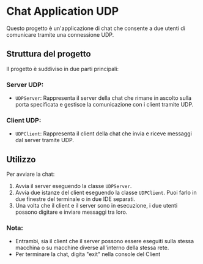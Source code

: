 # Chat Application UDP

Questo progetto è un'applicazione di chat che consente a due utenti di comunicare tramite una connessione UDP.

## Struttura del progetto

Il progetto è suddiviso in due parti principali:

### Server UDP:

- `UDPServer`: Rappresenta il server della chat che rimane in ascolto sulla porta specificata e gestisce la comunicazione con i client tramite UDP.

### Client UDP:

- `UDPClient`: Rappresenta il client della chat che invia e riceve messaggi dal server tramite UDP.

## Utilizzo

Per avviare la chat:

1. Avvia il server eseguendo la classe `UDPServer`.
2. Avvia due istanze del client eseguendo la classe `UDPClient`. Puoi farlo in due finestre del terminale o in due IDE separati.
3. Una volta che il client e il server sono in esecuzione, i due utenti possono digitare e inviare messaggi tra loro.

### Nota:

- Entrambi, sia il client che il server possono essere eseguiti sulla stessa macchina o su macchine diverse all'interno della stessa rete.
- Per terminare la chat, digita "exit" nella console del Client
